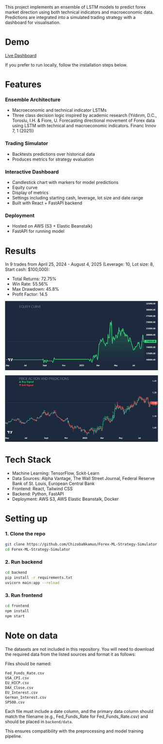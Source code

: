 This project implements an ensemble of LSTM models to predict forex market direction using both technical indicators and macroeconomic data. Predictions are integrated into a simulated trading strategy with a dashboard for visualisation.

# Demo
[Live Dashboard](http://forex-model-frontend.s3-website.eu-west-2.amazonaws.com/)

If you prefer to run locally, follow the installation steps below.

# Features
### Ensemble Architecture
- Macroeconomic and technical indicator LSTMs
- Three class decision logic inspired by academic research (Yıldırım, D.C., Toroslu, I.H. & Fiore, U. Forecasting directional movement of Forex data using LSTM with technical and macroeconomic indicators. Financ Innov 7, 1 (2021))

### Trading Simulator
- Backtests predictions over historical data
- Produces metrics for strategy evaluation

### Interactive Dashboard
- Candlestick chart with markers for model predictions
- Equity curve
- Display of metrics
- Settings including starting cash, leverage, lot size and date range
- Built with React + FastAPI backend

### Deployment
- Hosted on AWS (S3 + Elastic Beanstalk)
- FastAPI for running model

# Results
In 9 trades from April 25, 2024 - August 4, 2025 (Leverage: 10, Lot size: 8, Start cash: $100,000):
- Total Returns: 72.75%
- Win Rate: 55.56%
- Max Drawdown: 45.8%
- Profit Factor: 14.5


![Equity curve over testing period](image.png)

![Price action and model predictions overtime](image-1.png)

# Tech Stack
- Machine Learning: TensorFlow, Sckit-Learn
- Data Sources: Alpha Vantage, The Wall Street Journal, Federal Reserve Bank of St. Louis, European Central Bank
- Frontend: React, Tailwind CSS
- Backend: Python, FastAPI
- Deployment: AWS S3, AWS Elastic Beanstalk, Docker

# Setting up
### 1. Clone the repo
```bash
git clone https://github.com/ChizobaNkamuo/Forex-ML-Strategy-Simulator.git
cd Forex-ML-Strategy-Simulator
```

### 2. Run backend
```bash
cd backend
pip install -r requirements.txt
uvicorn main:app --reload
```

### 3. Run frontend
```bash
cd frontend
npm install
npm start
```

# Note on data
The datasets are not included in this repository. You will need to download the required data from the listed sources and format it as follows:

Files should be named:
```
Fed_Funds_Rate.csv  
USA_CPI.csv  
EU_HICP.csv  
DAX_Close.csv  
EU_Interest.csv  
German_Interest.csv  
SP500.csv  
```


Each file must include a date column, and the primary data column should match the filename (e.g., Fed_Funds_Rate for Fed_Funds_Rate.csv) and should be placed in `backend/data`.

This ensures compatibility with the preprocessing and model training pipeline.